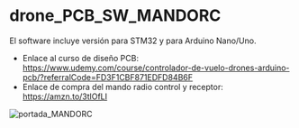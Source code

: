 # drone_PCB_SW_MANDORC

El software incluye versión para STM32 y para Arduino Nano/Uno.

- Enlace al curso de diseño PCB: https://www.udemy.com/course/controlador-de-vuelo-drones-arduino-pcb/?referralCode=FD3F1CBF871EDFD84B6F
- Enlace de compra del mando radio control y receptor: https://amzn.to/3tlOfLI

![portada_MANDORC](https://github.com/ArduProject/drone_PCB_SW_MANDORC/assets/46316984/62acba2a-fc6d-4a84-a6d0-676eba1904d7)

